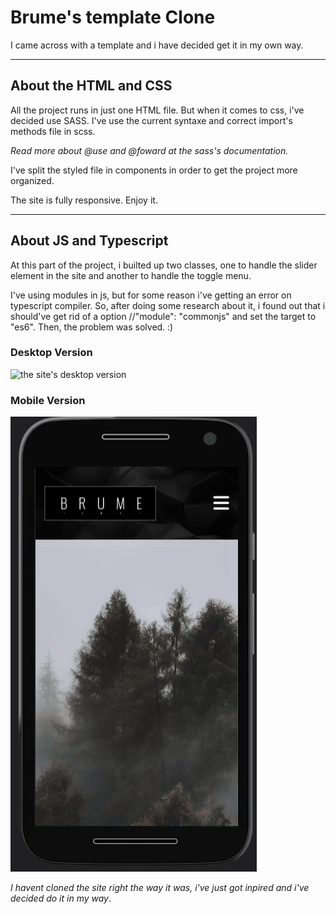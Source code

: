# Brume's template Clone

I came across with a template and i have decided get it in my own way. 

---

## About the HTML and CSS

All the project runs in just one HTML file. But when it comes to css, i've decided use SASS. 
I've use the current syntaxe and correct import's methods file in scss.

*Read more about @use and @foward at the sass's documentation.*

I've split the styled file in components in order to get the project more organized.

The site is fully responsive. Enjoy it.

---

## About JS and Typescript

At this part of the project, i builted up two classes, one to handle the slider element in the site and another to handle the toggle menu.

I've using modules in js, but for some reason i've getting an error on typescript compiler. So, after doing some research about it, i found out that i should've get rid of a option //"module": "commonjs" and set the target to "es6". Then, the problem was solved. :)

### Desktop Version

<img src="public/img/gif/brume-desktop-version.gif" alt="the site's desktop version"/>

### Mobile Version 

<img src="public/img/gif/brume-mobile-version.gif" alt="the site's mobile version"/>

*I havent cloned the site right the way it was, i've just got inpired and i've decided do it in my way*.








